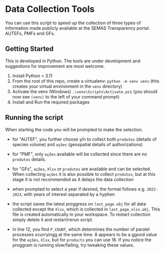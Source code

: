 
# Data Collection Tools 

You can use this script to speed up the collection of three types of information made publicly available at the SEMAS Transparency portal: AUTEFs, PMFs and GFs.   

## Getting Started

This is developed in Python. The tools are under development and suggestions for improvement are most welcome. 

1. Install Python > 3.11
2. From the root of this repo, create a virtualenv: `python -m venv venv` (this creates your virtual environment in the `venv` directory)
3. Activate the venv (Windows) `.\venv\Scripts\Activate.ps1` (you should now see `(venv)` to the left of your command prompt)
4. Install and Run the required packages


## Running the script

When starting the code you will be prompted to make the selection. 

- for "AUTEF", you further choose y/n to collect both `produtos` (details of species volume) and `ações` (geospatial details of authorizations)

- for "PMF", only `ações` available will be collected since there are no `produtos` details. 

- for "GFs", `ações`, `Xlsx` or `produtos` are available and can be selected. When collecting `ações` it is also possible to collect `produtos`, but at this stage it is not recommended as it delays the data collection

- when prompted to select a year if desired, the format follows e.g. `2022-2023`, with years of interest separated by a hyphen

- the script saves the latest proggress on `last_page.obj` for all data collected except the `Xlsx`, which is collected in `last_page_xlsx.obj`. This file is created automatically in your workspace. To restart collection simply delete it and restart/rerun script. 

- in line 12, you find `P_COUNT`, which determines the number of paralel processes ocurryingg at the same time. 8 appears to be a ggood value for the `ações`, `Xlsx`, but for `products` you can use 16. If you notice the proggram is running slow/failing, try tweaking these values. 

